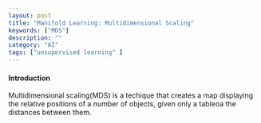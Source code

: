 ```yaml
---
layout: post
title: "Manifold Learning: Multidimensional Scaling"
keywords: ["MDS"]
description: ""
category: "AI"
tags: ["unsupervised learning" ]
---
```


#### Introduction
Multidimensional scaling(MDS) is a techique that creates a map displaying the
relative positions of a number of objects, given only a tableoa the distances
between them.




